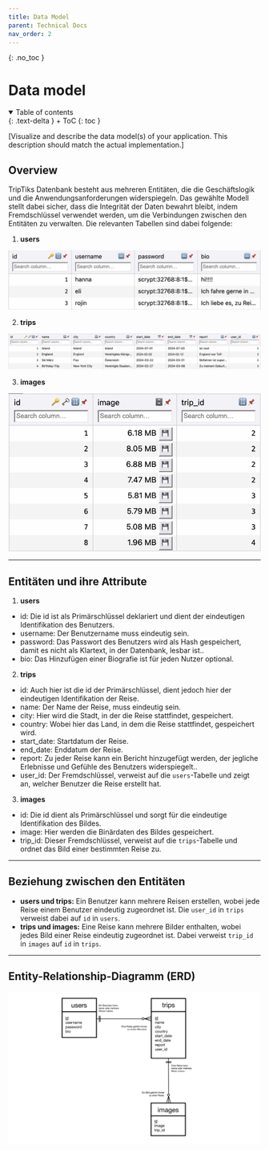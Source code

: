 ```yaml
---
title: Data Model
parent: Technical Docs
nav_order: 2
---
```


{: .no_toc }
# Data model

<details open markdown="block">
{: .text-delta }
<summary>Table of contents</summary>
+ ToC
{: toc }
</details>

[Visualize and describe the data model(s) of your application. This description should match the actual implementation.]

## Overview

TripTiks Datenbank besteht aus mehreren Entitäten, die die Geschäftslogik und die Anwendungsanforderungen widerspiegeln. Das gewählte Modell stellt  dabei sicher, dass die Integrität der Daten bewahrt bleibt, indem Fremdschlüssel verwendet werden, um die Verbindungen zwischen den Entitäten zu verwalten. Die relevanten Tabellen sind dabei folgende:

1. **users**

![users](../assets/images/users.png "users-Tabelle")

2. **trips**

![trips](../assets/images/trips.png "trips-Tabelle")

3. **images**

![images](../assets/images/images.png "images-Tabelle")

---

## Entitäten und ihre Attribute

1. **users**
+ id: Die id ist als Primärschlüssel deklariert und dient der eindeutigen Identifikation des Benutzers.
+ username: Der Benutzername muss eindeutig sein.
+ password: Das Passwort des Benutzers wird als Hash gespeichert, damit es nicht als Klartext, in der Datenbank, lesbar ist..
+ bio: Das Hinzufügen einer Biografie ist für jeden Nutzer optional.

2. **trips**
+ id: Auch hier ist die id der Primärschlüssel, dient jedoch hier der eindeutigen Identifikation der Reise.
+ name: Der Name der Reise, muss eindeutig sein.
+ city: Hier wird die Stadt, in der die Reise stattfindet, gespeichert.
+ country: Wobei hier das Land, in dem die Reise stattfindet, gespeichert wird.
+ start_date: Startdatum der Reise.
+ end_date: Enddatum der Reise.
+ report: Zu jeder Reise kann ein Bericht hinzugefügt werden, der jegliche Erlebnisse und Gefühle des Benutzers widerspiegelt..
+ user_id: Der Fremdschlüssel, verweist auf die `users`-Tabelle und zeigt an, welcher Benutzer die Reise erstellt hat.

3. **images**
+ id: Die id dient als Primärschlüssel und sorgt für die eindeutige Identifikation des Bildes.
+ image: Hier werden die Binärdaten des Bildes gespeichert.
+ trip_id: Dieser Fremdschlüssel, verweist auf die `trips`-Tabelle und ordnet das Bild einer bestimmten Reise zu.

---

## Beziehung zwischen den Entitäten

+ **users und trips:** Ein Benutzer kann mehrere Reisen erstellen, wobei jede Reise einem Benutzer eindeutig zugeordnet ist. Die `user_id` in `trips` verweist dabei auf `id` in `users`.
+ **trips und images:** Eine Reise kann mehrere Bilder enthalten, wobei jedes Bild einer Reise eindeutig zugeordnet ist. Dabei verweist `trip_id` in `images` auf `id` in `trips`.

---

## Entity-Relationship-Diagramm (ERD)

![ERD](../assets/images/ERD_TripTik.jpg "Entity-Relationship-Diagramm")